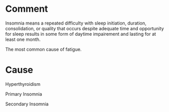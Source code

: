 # Comment

Insomnia means a repeated difficulty with sleep initiation, duration, consolidation, or quality that occurs despite adequate time and opportunity for sleep results in some form of daytime impairement and lasting for at least one month.

The most common cause of fatigue.

# Cause

Hyperthyroidism

Primary Insomnia

Secondary Insomnia
